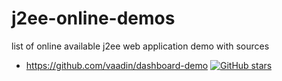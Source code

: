 # j2ee-online-demos
list of online available j2ee web application demo with sources

* https://github.com/vaadin/dashboard-demo [![GitHub stars](https://img.shields.io/github/stars/vaadin/dashboard-demo.svg?style=social&label=Star&maxAge=2592000)](https://github.com/vaadin/dashboard-demo)
